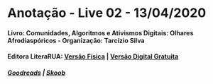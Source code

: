 # Anotação - Live 02 - 13/04/2020
#### Livro: Comunidades, Algoritmos e Ativismos Digitais: Olhares Afrodiaspóricos - Organização: Tarcízio Silva
#### Editora LiteraRUA: [Versão Física](http://www.literarua.com.br/livro/olhares-afrodiasporicos) | [Versão Digital Gratuita](https://bit.ly/ComunidadesDigitais)
##### [Goodreads](https://www.goodreads.com/book/show/53005858-comunidades-algoritmos-e-ativismos-digitais) | [Skoob](https://www.skoob.com.br/comunidades-algoritmos-e-ativismos-digitais-1136137ed1139762.html)
